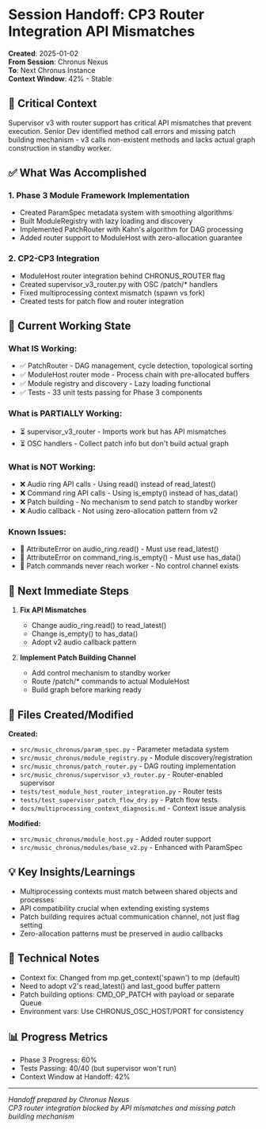 # Session Handoff: CP3 Router Integration API Mismatches

**Created**: 2025-01-02  
**From Session**: Chronus Nexus  
**To**: Next Chronus Instance  
**Context Window**: 42% - Stable

## 🎯 Critical Context

Supervisor v3 with router support has critical API mismatches that prevent execution. Senior Dev identified method call errors and missing patch building mechanism - v3 calls non-existent methods and lacks actual graph construction in standby worker.

## ✅ What Was Accomplished

### 1. Phase 3 Module Framework Implementation

- Created ParamSpec metadata system with smoothing algorithms
- Built ModuleRegistry with lazy loading and discovery
- Implemented PatchRouter with Kahn's algorithm for DAG processing
- Added router support to ModuleHost with zero-allocation guarantee

### 2. CP2-CP3 Integration

- ModuleHost router integration behind CHRONUS_ROUTER flag
- Created supervisor_v3_router.py with OSC /patch/* handlers
- Fixed multiprocessing context mismatch (spawn vs fork)
- Created tests for patch flow and router integration

## 🚧 Current Working State

### What IS Working:

- ✅ PatchRouter - DAG management, cycle detection, topological sorting
- ✅ ModuleHost router mode - Process chain with pre-allocated buffers
- ✅ Module registry and discovery - Lazy loading functional
- ✅ Tests - 33 unit tests passing for Phase 3 components

### What is PARTIALLY Working:

- ⏳ supervisor_v3_router - Imports work but has API mismatches
- ⏳ OSC handlers - Collect patch info but don't build actual graph

### What is NOT Working:

- ❌ Audio ring API calls - Using read() instead of read_latest()
- ❌ Command ring API calls - Using is_empty() instead of has_data()
- ❌ Patch building - No mechanism to send patch to standby worker
- ❌ Audio callback - Not using zero-allocation pattern from v2

### Known Issues:

- 🐛 AttributeError on audio_ring.read() - Must use read_latest()
- 🐛 AttributeError on command_ring.is_empty() - Must use has_data()
- 🐛 Patch commands never reach worker - No control channel exists

## 🚨 Next Immediate Steps

1. **Fix API Mismatches**
   - Change audio_ring.read() to read_latest()
   - Change is_empty() to has_data()
   - Adopt v2 audio callback pattern

2. **Implement Patch Building Channel**
   - Add control mechanism to standby worker
   - Route /patch/* commands to actual ModuleHost
   - Build graph before marking ready

## 📁 Files Created/Modified

**Created:**

- `src/music_chronus/param_spec.py` - Parameter metadata system
- `src/music_chronus/module_registry.py` - Module discovery/registration
- `src/music_chronus/patch_router.py` - DAG routing implementation
- `src/music_chronus/supervisor_v3_router.py` - Router-enabled supervisor
- `tests/test_module_host_router_integration.py` - Router tests
- `tests/test_supervisor_patch_flow_dry.py` - Patch flow tests
- `docs/multiprocessing_context_diagnosis.md` - Context issue analysis

**Modified:**

- `src/music_chronus/module_host.py` - Added router support
- `src/music_chronus/modules/base_v2.py` - Enhanced with ParamSpec

## 💡 Key Insights/Learnings

- Multiprocessing contexts must match between shared objects and processes
- API compatibility crucial when extending existing systems
- Patch building requires actual communication channel, not just flag setting
- Zero-allocation patterns must be preserved in audio callbacks

## 🔧 Technical Notes

- Context fix: Changed from mp.get_context('spawn') to mp (default)
- Need to adopt v2's read_latest() and last_good buffer pattern
- Patch building options: CMD_OP_PATCH with payload or separate Queue
- Environment vars: Use CHRONUS_OSC_HOST/PORT for consistency

## 📊 Progress Metrics

- Phase 3 Progress: 60%
- Tests Passing: 40/40 (but supervisor won't run)
- Context Window at Handoff: 42%

---

_Handoff prepared by Chronus Nexus_  
_CP3 router integration blocked by API mismatches and missing patch building mechanism_